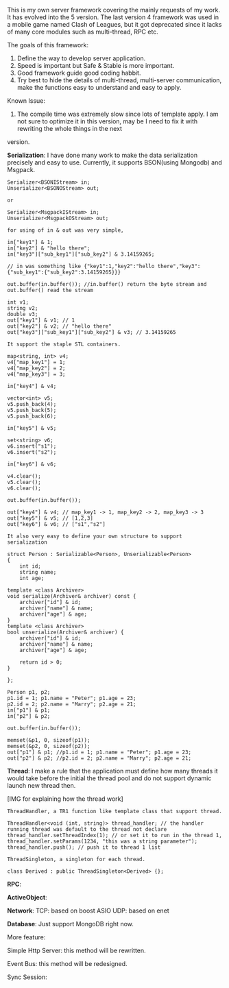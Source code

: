 This is my own server framework covering the mainly requests of my work.
It has evolved into the 5 version. The last version 4 framework was used in a mobile game named Clash of Leagues, but it got deprecated since it lacks of many core modules such as multi-thread, RPC etc.

The goals of this framework:
1.	Define the way to develop server application.
2.	Speed is important but Safe & Stable is more important.
3.	Good framework guide good coding habbit.
4.	Try best to hide the details of multi-thread, multi-server communication, make the functions easy to understand and easy to apply.

Known Issue:
1.	The compile time was extremely slow since lots of template apply. I am not sure to optimize it in this version, may be I need to fix it with rewriting the whole things in the next 

version.

**Serialization**:
	I have done many work to make the data serialization precisely and easy to use. 
	Currently, it supports BSON(using Mongodb) and Msgpack.

	Serializer<BSONIStream> in;
	Unserializer<BSONOStream> out;

	or

	Serializer<MsgpackIStream> in;
	Unserializer<MsgpackOStream> out;

	for using of in & out was very simple,

	in["key1"] & 1;
	in["key2"] & "hello there";
	in["key3"]["sub_key1"]["sub_key2"] & 3.14159265;
	
	// in was something like {"key1":1,"key2":"hello there","key3":{"sub_key1":{"sub_key2":3.14159265}}}
	
	out.buffer(in.buffer()); //in.buffer() return the byte stream and out.buffer() read the stream
	
	int v1;
	string v2;
	double v3;
	out["key1"] & v1; // 1
	out["key2"] & v2; // "hello there"
	out["key3"]["sub_key1"]["sub_key2"] & v3; // 3.14159265

	It support the staple STL containers.

	map<string, int> v4;
	v4["map_key1"] = 1;
	v4["map_key2"] = 2;
	v4["map_key3"] = 3;
	
	in["key4"] & v4;
	
	vector<int> v5;
	v5.push_back(4);
	v5.push_back(5);
	v5.push_back(6);
	
	in["key5"] & v5;
	
	set<string> v6;
	v6.insert("s1");
	v6.insert("s2");
	
	in["key6"] & v6;
	
	v4.clear();
	v5.clear();
	v6.clear();
	
	out.buffer(in.buffer());
	
	out["key4"] & v4; // map_key1 -> 1, map_key2 -> 2, map_key3 -> 3
	out["key5"] & v5; // [1,2,3]
	out["key6"] & v6; // ["s1","s2"]
	
	It also very easy to define your own structure to support serialization

	struct Person : Serializable<Person>, Unserializable<Person>
	{
		int id;
		string name;
		int age;
	
	template <class Archiver>
	void serialize(Archiver& archiver) const {
		archiver["id"] & id;
		archiver["name"] & name;
		archiver["age"] & age;
	}
	template <class Archiver>
	bool unserialize(Archiver& archiver) {
		archiver["id"] & id;
		archiver["name"] & name;
		archiver["age"] & age;

		return id > 0;
	}
		
	};
	
	Person p1, p2;
	p1.id = 1; p1.name = "Peter"; p1.age = 23;
	p2.id = 2; p2.name = "Marry"; p2.age = 21;
	in["p1"] & p1;
	in["p2"] & p2;
	
	out.buffer(in.buffer());
	
	memset(&p1, 0, sizeof(p1));
	memset(&p2, 0, sizeof(p2));
	out["p1"] & p1; //p1.id = 1; p1.name = "Peter"; p1.age = 23;
	out["p2"] & p2; //p2.id = 2; p2.name = "Marry"; p2.age = 21;


**Thread**:
	I make a rule that the application must define how many threads it would take before the initial the thread pool and do not support dynamic launch new thread then.

[IMG for explaining how the thread work]

	ThreadHandler, a TR1 function like template class that support thread.
	
	ThreadHandler<void (int, string)> thread_handler; // the handler running thread was default to the thread not declare
	thread_handler.setThreadIndex(1); // or set it to run in the thread 1,
	thread_handler.setParams(1234, "this was a string parameter");
	thread_handler.push(); // push it to thread 1 list
	
	ThreadSingleton, a singleton for each thread.
	
	class Derived : public ThreadSingleton<Derived> {};

**RPC**:

**ActiveObject**:

**Network**:
	TCP:  based on boost ASIO
	UDP: based on enet

**Database**:
	Just support MongoDB right now.

More feature:

Simple Http Server:
	this method will be rewritten.

Event Bus:
	this method will be redesigned. 

Sync Session:


